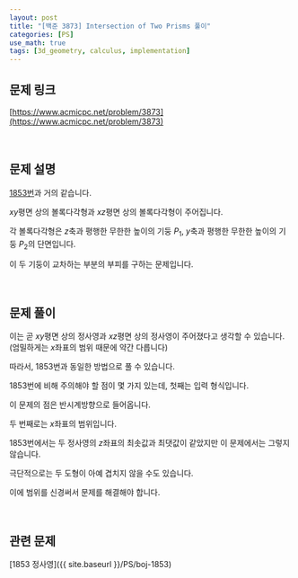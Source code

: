 ```yaml
---
layout: post
title: "[백준 3873] Intersection of Two Prisms 풀이"
categories: [PS]
use_math: true
tags: [3d_geometry, calculus, implementation]
---
```

## 문제 링크

[https://www.acmicpc.net/problem/3873](https://www.acmicpc.net/problem/3873)

&nbsp;

## 문제 설명

[1853번](https://www.acmicpc.net/problem/1853)과 거의 같습니다.

$xy$평면 상의 볼록다각형과 $xz$평면 상의 볼록다각형이 주어집니다.

각 볼록다각형은 $z$축과 평행한 무한한 높이의 기둥 $P_1$, $y$축과 평행한 무한한 높이의 기둥 $P_2$의 단면입니다.

이 두 기둥이 교차하는 부분의 부피를 구하는 문제입니다.

&nbsp;

## 문제 풀이

이는 곧 $xy$평면 상의 정사영과 $xz$평면 상의 정사영이 주어졌다고 생각할 수 있습니다. (엄밀하게는 $x$좌표의 범위 때문에 약간 다릅니다)

따라서, 1853번과 동일한 방법으로 풀 수 있습니다.

1853번에 비해 주의해야 할 점이 몇 가지 있는데, 첫째는 입력 형식입니다.

이 문제의 점은 반시계방향으로 들어옵니다.

두 번째로는 $x$좌표의 범위입니다.

1853번에서는 두 정사영의 $z$좌표의 최솟값과 최댓값이 같았지만 이 문제에서는 그렇지 않습니다.

극단적으로는 두 도형이 아예 겹치지 않을 수도 있습니다.

이에 범위를 신경써서 문제를 해결해야 합니다.

&nbsp;

## 관련 문제

[1853 정사영]({{ site.baseurl }}/PS/boj-1853)
